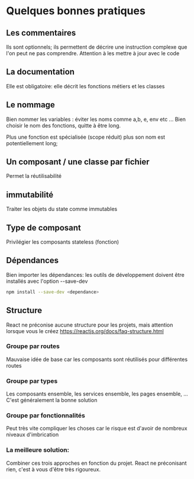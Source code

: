 # Quelques bonnes pratiques

## Les commentaires

Ils sont optionnels; ils permettent de décrire une instruction complexe que l'on peut ne pas comprendre.
Attention à les mettre à jour avec le code

## La documentation

Elle est obligatoire: elle décrit les fonctions métiers et les classes

## Le nommage

Bien nommer les variables : éviter les noms comme a,b, e, env etc ...
Bien choisir le nom des fonctions, quitte à être long.

Plus une fonction est spécialisée (scope réduit) plus son nom est potentiellement long;

## Un composant / une classe par fichier

Permet la réutilisabilité

## immutabilité

Traiter les objets du state comme immutables

## Type de composant

Privilégier les composants stateless (fonction)

## Dépendances

Bien importer les dépendances: les outils de développement doivent être installés avec l'option --save-dev

```bash
npm install --save-dev <dependance>
```

## Structure

React ne préconise aucune structure pour les projets, mais attention lorsque vous le créez
https://reactjs.org/docs/faq-structure.html

### Groupe par routes
Mauvaise idée de base car les composants sont réutilisés pour différentes routes

### Groupe par types
Les composants ensemble, les services ensemble, les pages ensemble, ...
C'est généralement la bonne solution

### Groupe par fonctionnalités
Peut très vite compliquer les choses car le risque est d'avoir de nombreux niveaux d'imbrication

### La meilleure solution:
Combiner ces trois approches en fonction du projet.
React ne préconisant rien, c'est à vous d'être très rigoureux.



